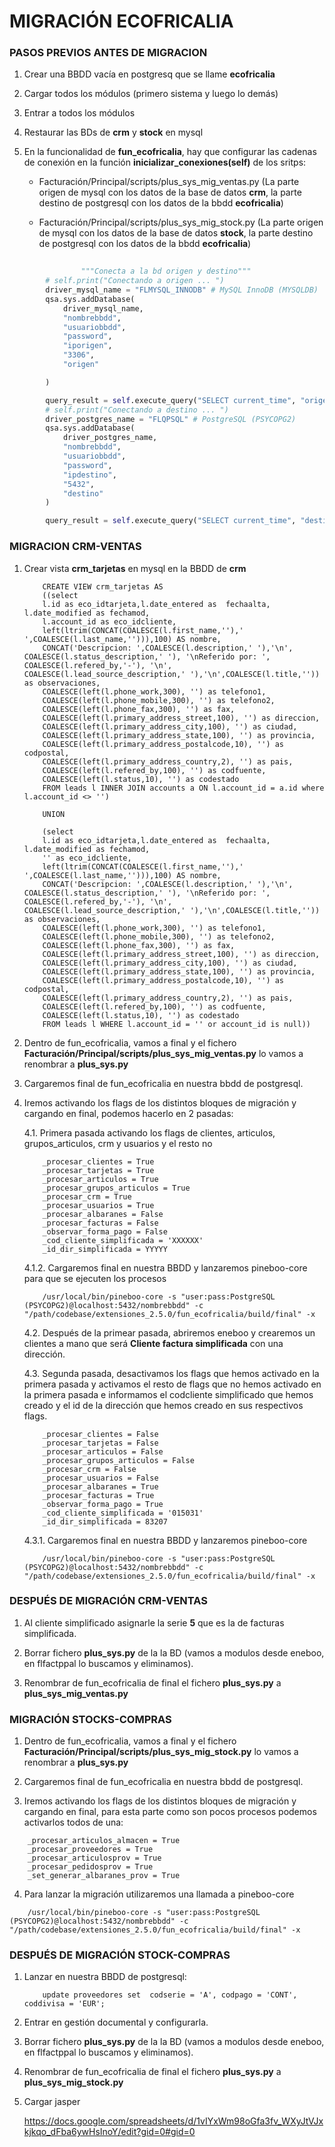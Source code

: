 # MIGRACIÓN ECOFRICALIA

### PASOS PREVIOS ANTES DE MIGRACION

1. Crear una BBDD vacía en postgresq que se llame **ecofricalia**

2. Cargar todos los módulos (primero sistema y luego lo demás)

3. Entrar a todos los módulos

4. Restaurar las BDs de **crm** y **stock** en mysql

5. En la funcionalidad de **fun_ecofricalia**, hay que configurar las cadenas de conexión en la función **inicializar_conexiones(self)** de los sritps:

	- Facturación/Principal/scripts/plus_sys_mig_ventas.py (La parte origen de mysql con los datos de la base de datos **crm**, la parte destino de postgresql con los datos de la bbdd **ecofricalia**)

	- Facturación/Principal/scripts/plus_sys_mig_stock.py (La parte origen de mysql con los datos de la base de datos **stock**, la parte destino de postgresql con los datos de la bbdd **ecofricalia**)	
	

```py
     
                """Conecta a la bd origen y destino"""
        # self.print("Conectando a origen ... ")
        driver_mysql_name = "FLMYSQL_INNODB" # MySQL InnoDB (MYSQLDB)
        qsa.sys.addDatabase(
            driver_mysql_name,
            "nombrebbdd",
            "usuariobbdd",
            "password",
            "iporigen",
            "3306",
            "origen"

        )

        query_result = self.execute_query("SELECT current_time", "origen")
        # self.print("Conectando a destino ... ")
        driver_postgres_name = "FLQPSQL" # PostgreSQL (PSYCOPG2)
        qsa.sys.addDatabase(
            driver_postgres_name,
            "nombrebbdd",
            "usuariobbdd",
            "password",
            "ipdestino",
            "5432",
            "destino"
        )

        query_result = self.execute_query("SELECT current_time", "destino")
```

### MIGRACION CRM-VENTAS

1. Crear vista **crm_tarjetas** en mysql en la BBDD de **crm**

    ```
        CREATE VIEW crm_tarjetas AS
        ((select
        l.id as eco_idtarjeta,l.date_entered as  fechaalta, l.date_modified as fechamod,
        l.account_id as eco_idcliente,
        left(ltrim(CONCAT(COALESCE(l.first_name,''),' ',COALESCE(l.last_name,''))),100) AS nombre,
        CONCAT('Descripcion: ',COALESCE(l.description,' '),'\n', COALESCE(l.status_description,' '), '\nReferido por: ', COALESCE(l.refered_by,'-'), '\n', COALESCE(l.lead_source_description,' '),'\n',COALESCE(l.title,'')) as observaciones,
        COALESCE(left(l.phone_work,300), '') as telefono1,
        COALESCE(left(l.phone_mobile,300), '') as telefono2,
        COALESCE(left(l.phone_fax,300), '') as fax,
        COALESCE(left(l.primary_address_street,100), '') as direccion,
        COALESCE(left(l.primary_address_city,100), '') as ciudad,
        COALESCE(left(l.primary_address_state,100), '') as provincia,
        COALESCE(left(l.primary_address_postalcode,10), '') as codpostal,
        COALESCE(left(l.primary_address_country,2), '') as pais,
        COALESCE(left(l.refered_by,100), '') as codfuente,
        COALESCE(left(l.status,10), '') as codestado
        FROM leads l INNER JOIN accounts a ON l.account_id = a.id where l.account_id <> '')

        UNION

        (select
        l.id as eco_idtarjeta,l.date_entered as  fechaalta, l.date_modified as fechamod,
        '' as eco_idcliente,
        left(ltrim(CONCAT(COALESCE(l.first_name,''),' ',COALESCE(l.last_name,''))),100) AS nombre,
        CONCAT('Descripcion: ',COALESCE(l.description,' '),'\n', COALESCE(l.status_description,' '), '\nReferido por: ', COALESCE(l.refered_by,'-'), '\n', COALESCE(l.lead_source_description,' '),'\n',COALESCE(l.title,'')) as observaciones,
        COALESCE(left(l.phone_work,300), '') as telefono1,
        COALESCE(left(l.phone_mobile,300), '') as telefono2,
        COALESCE(left(l.phone_fax,300), '') as fax,
        COALESCE(left(l.primary_address_street,100), '') as direccion,
        COALESCE(left(l.primary_address_city,100), '') as ciudad,
        COALESCE(left(l.primary_address_state,100), '') as provincia,
        COALESCE(left(l.primary_address_postalcode,10), '') as codpostal,
        COALESCE(left(l.primary_address_country,2), '') as pais,
        COALESCE(left(l.refered_by,100), '') as codfuente,
        COALESCE(left(l.status,10), '') as codestado
        FROM leads l WHERE l.account_id = '' or account_id is null))
    ```

2. Dentro de fun_ecofricalia, vamos a final y el fichero **Facturación/Principal/scripts/plus_sys_mig_ventas.py** lo vamos a renombrar a **plus_sys.py**

3. Cargaremos final de fun_ecofricalia en nuestra bbdd de postgresql.

4. Iremos activando los flags de los distintos bloques de migración y cargando en final, podemos hacerlo en 2 pasadas:

	4.1. Primera pasada activando los flags de clientes, articulos, grupos_articulos, crm y usuarios y el resto no

    ```
	    _procesar_clientes = True
	    _procesar_tarjetas = True
	    _procesar_articulos = True
	    _procesar_grupos_articulos = True
	    _procesar_crm = True
	    _procesar_usuarios = True    
	    _procesar_albaranes = False
	    _procesar_facturas = False	   
	    _observar_forma_pago = False
	    _cod_cliente_simplificada = 'XXXXXX'
	    _id_dir_simplificada = YYYYY
    ```
	    
	4.1.2. Cargaremos final en nuestra BBDD y lanzaremos pineboo-core para que se ejecuten los procesos

    ```
		/usr/local/bin/pineboo-core -s "user:pass:PostgreSQL (PSYCOPG2)@localhost:5432/nombrebbdd" -c "/path/codebase/extensiones_2.5.0/fun_ecofricalia/build/final" -x
	```

	4.2. Después de la primear pasada, abriremos eneboo y crearemos un clientes a mano que será **Cliente factura simplificada** con una dirección.
	
	4.3. Segunda pasada, desactivamos los flags que hemos activado en la primera pasada y activamos el resto de flags que no hemos activado en la primera pasada e informamos el codcliente simplificado que hemos creado y el id de la dirección que hemos creado en sus respectivos flags. 
	
    ```
    	_procesar_clientes = False
	    _procesar_tarjetas = False
	    _procesar_articulos = False
	    _procesar_grupos_articulos = False
	    _procesar_crm = False
	    _procesar_usuarios = False    
	    _procesar_albaranes = True
	    _procesar_facturas = True	   
	    _observar_forma_pago = True
	    _cod_cliente_simplificada = '015031'
	    _id_dir_simplificada = 83207
	```    
	    
    4.3.1. Cargaremos final en nuestra BBDD y lanzaremos pineboo-core

    ```
		/usr/local/bin/pineboo-core -s "user:pass:PostgreSQL (PSYCOPG2)@localhost:5432/nombrebbdd" -c "/path/codebase/extensiones_2.5.0/fun_ecofricalia/build/final" -x
    ```
		
		
### DESPUÉS DE MIGRACIÓN CRM-VENTAS

1. Al cliente simplificado asignarle la serie **5** que es la de facturas simplificada.

2. Borrar fichero **plus_sys.py** de la la BD (vamos a modulos desde eneboo, en flfactppal lo buscamos y eliminamos).

3. Renombrar de fun_ecofricalia de final el fichero **plus_sys.py** a **plus_sys_mig_ventas.py**



### MIGRACIÓN STOCKS-COMPRAS

1. Dentro de fun_ecofricalia, vamos a final y el fichero **Facturación/Principal/scripts/plus_sys_mig_stock.py** lo vamos a renombrar a **plus_sys.py**

2. Cargaremos final de fun_ecofricalia en nuestra bbdd de postgresql.

3. Iremos activando los flags de los distintos bloques de migración y cargando en final, para esta parte como son pocos procesos podemos activarlos todos de una:

```
    _procesar_articulos_almacen = True
    _procesar_proveedores = True
    _procesar_articulosprov = True
    _procesar_pedidosprov = True
    _set_generar_albaranes_prov = True
``` 

4. Para lanzar la migración utilizaremos una llamada a pineboo-core

```
    /usr/local/bin/pineboo-core -s "user:pass:PostgreSQL (PSYCOPG2)@localhost:5432/nombrebbdd" -c "/path/codebase/extensiones_2.5.0/fun_ecofricalia/build/final" -x
```

### DESPUÉS DE MIGRACIÓN STOCK-COMPRAS

1. Lanzar en nuestra BBDD de postgresql:

    ```
        update proveedores set  codserie = 'A', codpago = 'CONT', coddivisa = 'EUR';
    ```

2. Entrar en gestión documental y configurarla.

3. Borrar fichero **plus_sys.py** de la la BD (vamos a modulos desde eneboo, en flfactppal lo buscamos y eliminamos).

4. Renombrar de fun_ecofricalia de final el fichero **plus_sys.py** a **plus_sys_mig_stock.py**

5. Cargar jasper

    https://docs.google.com/spreadsheets/d/1vIYxWm98oGfa3fv_WXyJtVJxkjkqo_dFba6ywHsInoY/edit?gid=0#gid=0